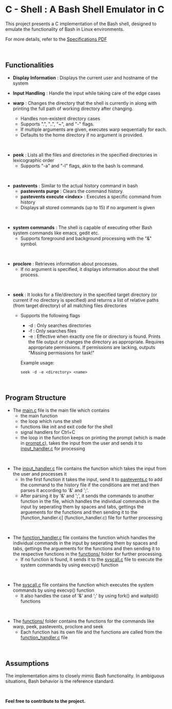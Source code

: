 # C - Shell : A Bash Shell Emulator in C

This project presents a C implementation of the Bash shell, designed to emulate the functionality of Bash in Linux environments.

For more details, refer to the [Specifications PDF ](./Specifications.pdf)

<br>

## Functionalities

- **Display Information** : Displays the current user and hostname of the system

- **Input Handling** : Handle the input while taking care of the edge cases

- **warp** : Changes the directory that the shell is currently in along with printing the full path of working directory after changing.
  - Handles non-existent directory cases
  - Supports ".", "..", "~", and "-" flags.
  - If multiple arguments are given, executes warp sequentially for each.
  - Defaults to the home directory if no argument is provided.

<br>

- **peek** : Lists all the files and directories in the specified directories in lexicographic order
  - Supports "-a" and "-l" flags, akin to the bash ls command.

<br>

- **pastevents** : Similar to the actual history command in bash
  - **pastevents purge** : Clears the command history.
  - **pastevents execute \<index\>** : Executes a specific command from history
  - Displays all stored commands (up to 15) if no argument is given

<br>

- **system commands** : The shell is capable of executing other Bash system commands like emacs, gedit etc.
  - Supports foreground and background processing with the "&" symbol.

<br>

- **proclore** : Retrieves information about processes.
  - If no argument is specified, it displays information about the shell process.

<br>

- **seek** : It looks for a file/directory in the specified target directory (or current if no directory is specified) and returns a list of relative paths (from target directory) of all matching files directories

  - Supports the following flags

    - -d : Only searches directories
    - -f : Only searches files
    - -e : Effective when exactly one file or directory is found. Prints the file output or changes the directory as appropriate. Requires appropriate permissions. If permissions are lacking, outputs "Missing permissions for task!"

    Example usage:

    ```
    seek -d -e <directory> <name>
    ```

<br>

## Program Structure

- The [main.c](main.c) file is the main file which contains
  - the main function
  - the loop which runs the shell
  - functions like init and exit code for the shell
  - signal handlers for Ctrl+C
  - the loop in the function keeps on printing the prompt (which is made in [prompt.c](prompt.c)), takes the input from the user and sends it to [input_handler.c](input_handler.c) for processing

<br>

- The [input_handler.c](input_handler.c) file contains the function which takes the input from the user and processes it
  - In the first function it takes the input, send it to [pastevents.c](pastevents.c) to add the command to the history file if the conditions are met and then parses it according to '&' and ';'.
  - After parsing it by '&' and ';', it sends the commands to another function in the file, which handles the individual commands in the input by seperating them by spaces and tabs, gettings the arguements for the functions and then sending it to the [function_handler.c]
    (function_handler.c) file for further processing

<br>

- The [function_handler.c](function_handler.c) file contains the function which handles the individual commands in the input by seperating them by spaces and tabs, gettings the arguements for the functions and then sending it to the respective functions in the [functions/](functions/) folder for further processing.
  - If no function is found, it sends it to the [syscall.c](syscall.c) file to execute the system commands by using execvp() function

<br>

- The [syscall.c](syscall.c) file contains the function which executes the system commands by using execvp() function
  - It also handles the case of '&' and ';' by using fork() and waitpid() functions

<br>

- The [functions/](functions/) folder contains the functions for the commands like warp, peek, pastevents, proclore and seek
  - Each function has its own file and the functions are called from the [function_handler.c](function_handler.c) file

<br>

## Assumptions

The implementation aims to closely mimic Bash functionality. In ambiguous situations, Bash behavior is the reference standard.

<br>

**Feel free to contribute to the project.**
